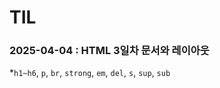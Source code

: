# TIL
### 2025-04-04 : HTML 3일차 문서와 레이아웃
*`h1~h6`, `p`, `br`, `strong`, `em`, `del`, `s`, `sup`, `sub`
